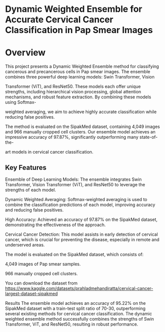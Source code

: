 # Dynamic Weighted Ensemble for Accurate Cervical Cancer Classification in Pap Smear Images

# Overview
This project presents a Dynamic Weighted Ensemble method for classifying cancerous and precancerous cells in Pap smear images. The ensemble combines three powerful deep learning models: Swin Transformer, Vision 

Transformer (ViT), and ResNet50. These models each offer unique strengths, including hierarchical vision processing, global attention mechanisms, and robust feature extraction. By combining these models using Softmax-

weighted averaging, we aim to achieve highly accurate classification while reducing false positives.

The method is evaluated on the SipakMed dataset, containing 4,049 images and 966 manually cropped cell clusters. Our ensemble model achieves an impressive accuracy of 97.87%, significantly outperforming many state-of-the-

art models in cervical cancer classification.

## Key Features
Ensemble of Deep Learning Models: The ensemble integrates Swin Transformer, Vision Transformer (ViT), and ResNet50 to leverage the strengths of each model.

Dynamic Weighted Averaging: Softmax-weighted averaging is used to combine the classification predictions of each model, improving accuracy and reducing false positives.

High Accuracy: Achieved an accuracy of 97.87% on the SipakMed dataset, demonstrating the effectiveness of the approach.

Cervical Cancer Detection: This model assists in early detection of cervical cancer, which is crucial for preventing the disease, especially in remote and underserved areas.

The model is evaluated on the SipakMed dataset, which consists of:

4,049 images of Pap smear samples.

966 manually cropped cell clusters.

You can download the dataset from https://www.kaggle.com/datasets/prahladmehandiratta/cervical-cancer-largest-dataset-sipakmed



Results
The ensemble model achieves an accuracy of 95.22% on the SipakMed dataset with a train-test split ratio of 70-30, outperforming several existing methods for cervical cancer classification. The dynamic weighted ensemble method successfully combines the strengths of Swin Transformer, ViT, and ResNet50, resulting in robust performance.
